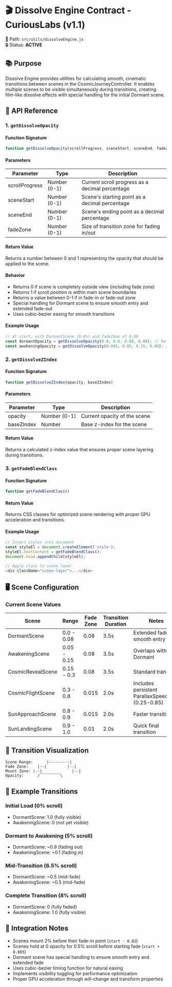 # 🎬 Dissolve Engine Contract - CuriousLabs (v1.1)

📍 Path: `src/utils/dissolveEngine.js`  
🔒 Status: **ACTIVE**

## 📚 Purpose
Dissolve Engine provides utilities for calculating smooth, cinematic transitions between scenes in the CosmicJourneyController. It enables multiple scenes to be visible simultaneously during transitions, creating film-like dissolve effects with special handling for the initial Dormant scene.

## 🧩 API Reference

### 1. `getDissolveOpacity`

#### Function Signature
```js
function getDissolveOpacity(scrollProgress, sceneStart, sceneEnd, fadeZone)
```

#### Parameters
| Parameter | Type | Description |
|-----------|------|-------------|
| scrollProgress | Number (0-1) | Current scroll progress as a decimal percentage |
| sceneStart | Number (0-1) | Scene's starting point as a decimal percentage |
| sceneEnd | Number (0-1) | Scene's ending point as a decimal percentage |
| fadeZone | Number (0-1) | Size of transition zone for fading in/out |

#### Return Value
Returns a number between 0 and 1 representing the opacity that should be applied to the scene.

#### Behavior
- Returns 0 if scene is completely outside view (including fade zone)
- Returns 1 if scroll position is within main scene boundaries
- Returns a value between 0-1 if in fade-in or fade-out zone
- Special handling for Dormant scene to ensure smooth entry and extended fade-out
- Uses cubic-bezier easing for smooth transitions

#### Example Usage
```js
// At start, with DormantScene (0-8%) and fadeZone of 0.08
const dormantOpacity = getDissolveOpacity(0.0, 0.0, 0.08, 0.08); // Returns 1.0
const awakeningOpacity = getDissolveOpacity(0.045, 0.05, 0.15, 0.08); // Returns partial opacity
```

### 2. `getDissolveZIndex`

#### Function Signature
```js
function getDissolveZIndex(opacity, baseZIndex)
```

#### Parameters
| Parameter | Type | Description |
|-----------|------|-------------|
| opacity | Number (0-1) | Current opacity of the scene |
| baseZIndex | Number | Base z-index for the scene |

#### Return Value
Returns a calculated z-index value that ensures proper scene layering during transitions.

### 3. `getFadeBlendClass`

#### Function Signature
```js
function getFadeBlendClass()
```

#### Return Value
Returns CSS classes for optimized scene rendering with proper GPU acceleration and transitions.

#### Example Usage
```js
// Inject styles into document
const styleEl = document.createElement('style');
styleEl.textContent = getFadeBlendClass();
document.head.appendChild(styleEl);

// Apply class to scene layer
<div className="scene-layer">...</div>
```

## 🖥️ Scene Configuration

### Current Scene Values
| Scene | Range | Fade Zone | Transition Duration | Notes |
|-------|-------|-----------|---------------------|-------|
| DormantScene | 0.0 - 0.08 | 0.08 | 3.5s | Extended fade for smooth entry |
| AwakeningScene | 0.05 - 0.15 | 0.08 | 3.5s | Overlaps with Dormant |
| CosmicRevealScene | 0.15 - 0.3 | 0.08 | 3.5s | Standard transition |
| CosmicFlightScene | 0.3 - 0.8 | 0.015 | 2.0s | Includes persistent ParallaxSpeedDust (0.25-0.85) |
| SunApproachScene | 0.8 - 0.9 | 0.015 | 2.0s | Faster transition |
| SunLandingScene | 0.9 - 1.0 | 0.01 | 2.0s | Quick final transition |

## 🧮 Transition Visualization
```
Scene Range:      |---------|
Fade Zone:    |--|         |--|
Mount Zone: |--|             |--|
Opacity:      /‾‾‾‾‾‾‾‾‾\
```

## 🔄 Example Transitions

### Initial Load (0% scroll)
- DormantScene: 1.0 (fully visible)
- AwakeningScene: 0 (not yet visible)

### Dormant to Awakening (5% scroll)
- DormantScene: ~0.9 (fading out)
- AwakeningScene: ~0.1 (fading in)

### Mid-Transition (6.5% scroll)
- DormantScene: ~0.5 (mid-fade)
- AwakeningScene: ~0.5 (mid-fade)

### Complete Transition (8% scroll)
- DormantScene: 0 (fully faded)
- AwakeningScene: 1.0 (fully visible)

## 🧠 Integration Notes
- Scenes mount 2% before their fade-in point (`start - 0.02`)
- Scenes hold at 0 opacity for 0.5% scroll before starting fade (`start + 0.005`)
- Dormant scene has special handling to ensure smooth entry and extended fade
- Uses cubic-bezier timing function for natural easing
- Implements visibility toggling for performance optimization
- Proper GPU acceleration through will-change and transform properties 